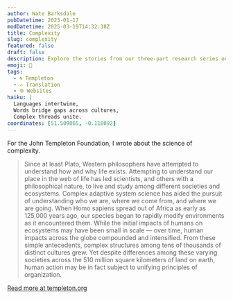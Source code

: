```yaml
---
author: Nate Barksdale
pubDatetime: 2023-01-17
modDatetime: 2025-03-19T14:32:38Z
title: Complexity
slug: complexity
featured: false
draft: false
description: Explore the stories from our three-part research series on complexity from the Santa Fe Institute, a leader of groundbreaking, multidisciplinary research on complex systems.
emoji: 🧩
tags:
  - 🌀 Templeton
  - ✍️ Translation
  - 🌐 Websites
haiku: |
  Languages intertwine,  
  Words bridge gaps across cultures,  
  Complex threads unite.
coordinates: [51.509865, -0.118092]
---
```


For the John Templeton Foundation, I wrote about the science of complexity.

> Since at least Plato, Western philosophers have attempted to understand how and why life exists. Attempting to understand our place in the web of life has led scientists, and others with a philosophical nature, to live and study among different societies and ecosystems.
> Complex adaptive system science has aided the pursuit of understanding who we are, where we come from, and where we are going. When Homo sapiens spread out of Africa as early as 125,000 years ago, our species began to rapidly modify environments as it encountered them. While the initial impacts of humans on ecosystems may have been small in scale — over time, human impacts across the globe compounded and intensified. From these simple antecedents, complex structures among tens of thousands of distinct cultures grew. Yet despite differences among these varying societies across the 510 million square kilometers of land on earth, human action may be in fact subject to unifying principles of organization.

[Read more at templeton.org](https://www.templeton.org/discoveries/complexity)
